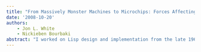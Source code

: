 ```yaml
---
title: "From Massively Monster Machines to Microchips: Forces Affecting _Lisp_ Language Design for Five Decades"
date: '2008-10-20'
authors: 
    - Jon L. White
    - Nickieben Bourbaki
abstract: "I worked on Lisp design and implementation from the late 1960s almost until I retired about 5 years ago---and since then I've remained in the community by helping organize Lisp conferences. This means I've been in the thick of Lisp for most of its lifetime. In my talk there were a couple of points I wanted to make. First, computer hardware over the years has imposed constraints on the design of Lisp, ranging from gigantic machines in the early days---gigantic in size but miniscule in computing power---to tiny ones today (whose computing power was once considered 'super'.) Second, it was certain mindsets of the people involved in the design and implementation of Lisp that most strongly influenced its design---in particular, it was their educational background, driven by interests and talents, that had a great impact on the language."
---
```


